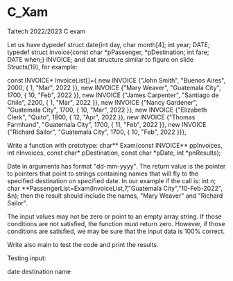 # C_Xam
Taltech 2022/2023 C exam

Let us have dypedef struct date{int day, char month[4]; int year; DATE;
typedef struct invoice{const char *pPassenger, *pDestination; int fare; DATE when;} INVOICE;
and dat structure similar to figure on slide Structs(19), for example:

const INVOICE* InvoiceList[]={
new INVOICE {"John Smith", "Buenos Aires", 2000, { 1, "Mar", 2022 }},
new INVOICE {"Mary Weaver", "Guatemala City", 1700, { 10, "Feb", 2022 }},
new INVOICE {"James Carpenter", "Santiago de Chile", 2200, { 1, "Mar", 2022 }},
new INVOICE {"Nancy Gardener", "Guatemala City", 1700, { 10, "Mar", 2022 }},
new INVOICE {"Elizabeth Clerk", "Quito", 1800, { 12, "Apr", 2022 }},
new INVOICE {"Thomas Farmhand", "Guatemala City", 1700, { 11, "Feb", 2022 }},
new INVOICE {"Richard Sailor", "Guatemala City", 1700, { 10, "Feb", 2022 }}},

Write a function with prototype:
char** Exam(const INVOICE** ppInvoices, int nInvoices, const char* pDestination, const char *pDate, int *pnResults);

Date in arguments has format "dd-mm-yyyy".
The return value is the pointer to pointers that point to strings containing names that will fly to 
the specified destination on specified date.
In our example if the call is:
int n;
char **PassengerList=Exam(InvoiceList,7,"Guatemala City","10-Feb-2022", &n);
then the result should include the names, "Mary Weaver" and "Richard Sailor".

The input values may not be zero or point to an empty array string. If those conditions are not satisfied, the function must return zero. However, if those conditions are satisfied,
we may be sure that the input data is 100% correct.

Write also main to test the code and print the results.

Testing input:

date
destination 
name